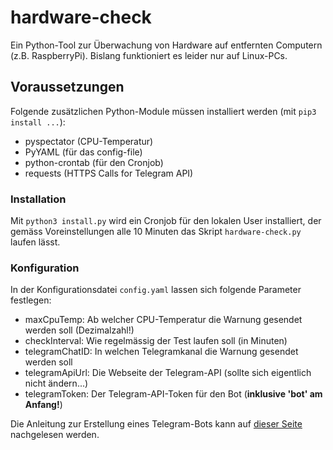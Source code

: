 # hardware-check

Ein Python-Tool zur Überwachung von Hardware auf entfernten Computern (z.B. RaspberryPi).
Bislang funktioniert es leider nur auf Linux-PCs.

## Voraussetzungen

Folgende zusätzlichen Python-Module müssen installiert werden (mit `pip3 install ...`):

* pyspectator (CPU-Temperatur)
* PyYAML (für das config-file)
* python-crontab (für den Cronjob)
* requests (HTTPS Calls for Telegram API)

### Installation

Mit `python3 install.py` wird ein Cronjob für den lokalen User installiert, der gemäss Voreinstellungen
alle 10 Minuten das Skript `hardware-check.py` laufen lässt.

### Konfiguration

In der Konfigurationsdatei `config.yaml` lassen sich folgende Parameter festlegen:

* maxCpuTemp: Ab welcher CPU-Temperatur die Warnung gesendet werden soll (Dezimalzahl!)
* checkInterval: Wie regelmässig der Test laufen soll (in Minuten)
* telegramChatID: In welchen Telegramkanal die Warnung gesendet werden soll
* telegramApiUrl: Die Webseite der Telegram-API (sollte sich eigentlich nicht ändern...)
* telegramToken: Der Telegram-API-Token für den Bot (**inklusive 'bot' am Anfang!**)

Die Anleitung zur  Erstellung eines Telegram-Bots kann auf
[dieser Seite](https://medium.com/@ManHay_Hong/how-to-create-a-telegram-bot-and-send-messages-with-python-4cf314d9fa3e)
nachgelesen werden.
